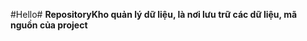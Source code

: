 #Hello#
**RepositoryKho quản lý dữ liệu, là nơi lưu trữ các dữ liệu, mã nguồn của project**















